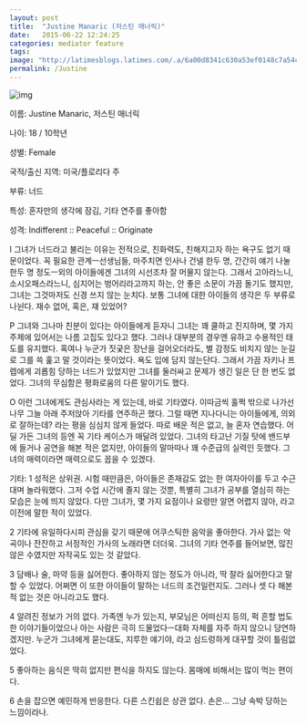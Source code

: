 ```yaml
---
layout: post
title:  "Justine Manaric (저스틴 매너릭)"
date:   2015-06-22 12:24:25
categories: mediator feature
tags: 
image: "http://latimesblogs.latimes.com/.a/6a00d8341c630a53ef0148c7a54c45970c-pi"
permalink: /Justine
---
```


![img](https://pbs.twimg.com/media/CJDZH8BUEAAK7wp.jpg)

이름: Justine Manaric, 저스틴 매너릭

나이: 18 / 10학년

성별: Female

국적/출신 지역: 미국/플로리다 주

부류: 너드

특성: 혼자만의 생각에 잠김, 기타 연주를 좋아함

성격: Indifferent :: Peaceful :: Originate

I
그녀가 너드라고 불리는 이유는 전적으로, 친화력도, 친해지고자 하는 욕구도 없기 때문이었다. 꼭 필요한 관계ㅡ선생님들, 마주치면 인사나 건넬 한두 명, 간간히 얘기 나눌 한두 명 정도ㅡ외의 아이들에겐 그녀의 시선조차 잘 머물지 않는다. 그래서 고아라느니, 소시오패스라느니, 심지어는 벙어리라고까지 하는, 안 좋은 소문이 가끔 돌기도 했지만, 그녀는 그것마저도 신경 쓰지 않는 눈치다. 보통 그녀에 대한 아이들의 생각은 두 부류로 나뉜다. 재수 없어, 혹은, 쟤 있었어?

P
그녀와 그나마 친분이 있다는 아이들에게 듣자니 그녀는 꽤 쿨하고 진지하며, 몇 가지 주제에 있어서는 나름 고집도 있다고 했다. 그러나 대부분의 경우엔 유하고 수용적인 태도를 유지했다. 혹여나 누군가 짓궂은 장난을 걸어오더라도, 별 감정도 비치지 않는 눈길로 그를 쓱 훑고 말 것이라는 뜻이었다. 욕도 입에 담지 않는단다. 그래서 가끔 자키나 프렙에게 괴롭힘 당하는 너드가 있었지만 그녀를 둘러싸고 문제가 생긴 일은 단 한 번도 없었다. 그녀의 무심함은 평화로움의 다른 말이기도 했다.

O
이런 그녀에게도 관심사라는 게 있는데, 바로 기타였다. 이따금씩 훌쩍 밖으로 나가선 나무 그늘 아래 주저앉아 기타를 연주하곤 했다. 그럴 때면 지나다니는 아이들에게, 의외로 잘하는데? 라는 평을 심심치 않게 들었다. 따로 배운 적은 없고, 늘 혼자 연습했다. 어딜 가든 그녀의 등엔 꼭 기타 케이스가 매달려 있었다. 그녀의 타고난 기질 탓에 밴드부에 들거나 공연을 해본 적은 없지만, 아이들의 말마따나 꽤 수준급의 실력인 듯했다. 그녀의 매력이라면 매력으로도 꼽을 수 있겠다.


기타:
1 성적은 상위권. 시험 때만큼은, 아이들은 존재감도 없는 한 여자아이를 두고 수근대며 놀라워했다. 그저 수업 시간에 졸지 않는 것뿐, 특별히 그녀가 공부를 열심히 하는 모습은 눈에 띄지 않았다. 다만 그녀가, 몇 가지 요점이나 요령만 알면 어렵지 않아, 라고 이전에 말한 적이 있었다.

2 기타에 유일하다시피 관심을 갖기 때문에 어쿠스틱한 음악을 좋아한다. 가사 없는 악곡이나 잔잔하고 서정적인 가사의 노래라면 더더욱. 그녀의 기타 연주를 들어보면, 많진 않은 수였지만 자작곡도 있는 것 같았다.

3 담배나 술, 마약 등을 싫어한다. 좋아하지 않는 정도가 아니라, 딱 잘라 싫어한다고 말할 수 있었다. 어쩌면 이 또한 아이들이 말하는 너드의 조건일런지도. 그러나 셋 다 해본 적 없는 것은 아니라고도 했다.

4 알려진 정보가 거의 없다. 가족엔 누가 있는지, 부모님은 어떠신지 등의, 퍽 흔할 법도 한 이야기들이었으나 아는 사람은 극히 드물었다ㅡ대화 자체를 자주 하지 않으니 당연하겠지만. 누군가 그녀에게 묻는대도, 지루한 얘기야, 라고 심드렁하게 대꾸할 것이 틀림없었다.

5 좋아하는 음식은 딱히 없지만 편식을 하지도 않는다. 몸매에 비해서는 많이 먹는 편이다.

6 손을 잡으면 예민하게 반응한다. 다른 스킨쉽은 상관 없다. 손은... 그냥 속박 당하는 느낌이라나.
